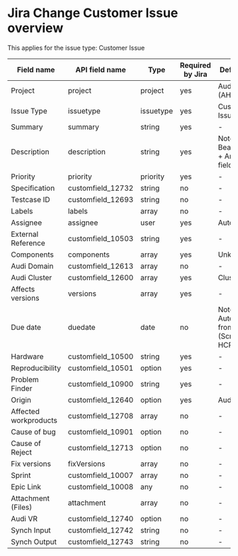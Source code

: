 # Jira Change Customer Issue overview

This applies for the issue type: Customer Issue

| Field name            | API field name    | Type      | Required by Jira | Default input                                |
| --------------------- | ----------------- | --------- | ---------------- | -------------------------------------------- |
| Project               | project           | project   | yes              | Audi HCP5 (AHCP5)                            |
| Issue Type            | issuetype         | issuetype | yes              | Customer Issue                               |
| Summary               | summary           | string    | yes              | -                                            |
| Description           | description       | string    | yes              | Note: Beanstandung + Analyse field           |
| Priority              | priority          | priority  | yes              | -                                            |
| Specification         | customfield_12732 | string    | no               | -                                            |
| Testcase ID           | customfield_12693 | string    | no               | -                                            |
| Labels                | labels            | array     | no               | -                                            |
| Assignee              | assignee          | user      | yes              | Automatic                                    |
| External Reference    | customfield_10503 | string    | yes              | -                                            |
| Components            | components        | array     | yes              | Unknown                                      |
| Audi Domain           | customfield_12613 | array     | no               | -                                            |
| Audi Cluster          | customfield_12600 | array     | yes              | Cluster 4.1                                  |
| Affects versions      | versions          | array     | yes              | -                                            |
| Due date              | duedate           | date      | no               | Note: Automatic from Jira (Script from HCP5) |
| Hardware              | customfield_10500 | string    | yes              | -                                            |
| Reproducibility       | customfield_10501 | option    | yes              | -                                            |
| Problem Finder        | customfield_10900 | string    | yes              | -                                            |
| Origin                | customfield_12640 | option    | yes              | AudiKPM                                      |
| Affected workproducts | customfield_12708 | array     | no               | -                                            |
| Cause of bug          | customfield_10901 | option    | no               | -                                            |
| Cause of Reject       | customfield_12713 | option    | no               | -                                            |
| Fix versions          | fixVersions       | array     | no               | -                                            |
| Sprint                | customfield_10007 | array     | no               | -                                            |
| Epic Link             | customfield_10008 | any       | no               | -                                            |
| Attachment (Files)    | attachment        | array     | no               | -                                            |
| Audi VR               | customfield_12740 | option    | no               | -                                            |
| Synch Input           | customfield_12742 | string    | no               | -                                            |
| Synch Output          | customfield_12743 | string    | no               | -                                            |
